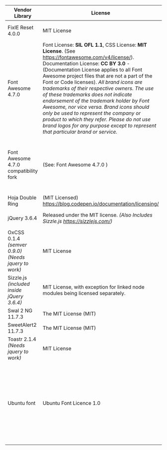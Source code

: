 

Vendor Library | License | Author for copyright | Link
-------------- | ------- | -------------------- | ----
FixIE Reset 4.0.0  | MIT License | Ian Maurmann (https://github.com/ian-maurmann) | 
Font Awesome 4.7.0 | Font License: **SIL OFL 1.1**, CSS License: **MIT License**. (See https://fontawesome.com/v4/license/). Documentation License: **CC BY 3.0** - (Documentation License applies to all Font Awesome project files that are not a part of the Font or Code licenses). *All brand icons are trademarks of their respective owners. The use of these trademarks does not indicate endorsement of the trademark holder by Font Awesome, nor vice versa. Brand icons should only be used to represent the company or product to which they refer. Please do not use brand logos for any purpose except to represent that particular brand or service.* |Dave Gandy (@davegandy) | https://fontawesome.com/v4/icons/
Font Awesome 4.7.0 compatibility fork | (See: Font Awesome 4.7.0 ) | (Simple find-and-replace of .fa* to .fa4* by Ian Maurmann, to files created by Dave Gandy and released under the MIT license) *To enable Font Awesome 4 icons to be used alongside Font Awesome 5 and 6.*
Hoja Double Ring | (MIT Licensed) https://blog.codepen.io/documentation/licensing/ | Marco Barría https://twitter.com/marco_bf | https://codepen.io/fixcl/pen/ANRYgd
jQuery 3.6.4 | Released under the MIT license. *(Also Includes Sizzle.js https://sizzlejs.com/)* | Copyright (c) OpenJS Foundation and other contributors. | https://jquery.com/
OxCSS 0.1.4 *(semver 0.9.0)* *(Needs jquery to work)*  | MIT License | Ian Maurmann (https://github.com/ian-maurmann) | https://github.com/ian-maurmann/oxcss
Sizzle.js *(included inside jQuery 3.6.4)* | MIT License, with exception for linked node modules being licensed separately. | Copyright (c) JS Foundation and other contributors, https://js.foundation/ | https://github.com/jquery/sizzle/wiki
Swal 2 NG 11.7.3 | The MIT License (MIT) | (Fork of SweetAlert2, See SweetAlert2)
SweetAlert2 11.7.3 | The MIT License (MIT) | Copyright (c) 2014 Tristan Edwards & Limon Monte | https://sweetalert2.github.io/ https://github.com/sweetalert2/sweetalert2
Toastr 2.1.4 *(Needs jquery to work)*| MIT License | Copyright (c) 2017 Toastr Maintainers (Current maintainers are John Papa and Tim Ferrell) | https://codeseven.github.io/toastr/demo.html https://github.com/CodeSeven/toastr https://codeseven.github.io/toastr/
Ubuntu font | Ubuntu Font Licence 1.0 | Copyright 2010,2011 Canonical Ltd. The development is being funded by Canonical Ltd on behalf the wider Free Software community and the Ubuntu project.  The technical font design work and implementation is being undertaken by Dalton Maag. Ubuntu and Canonical are registered trademarks of Canonical Ltd.



